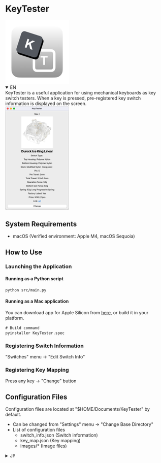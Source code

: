 

# KeyTester

<img src="resources/KeyTester.ico" width="200px">

<details open>
<summary>EN</summary>
KeyTester is a useful application for using mechanical keyboards as key switch testers.
When a key is pressed, pre-registered key switch information is displayed on the screen.<br>

<img src="resources/example.png" width="200px">

## System Requirements
- macOS (Verified environment: Apple M4, macOS Sequoia)

## How to Use
### Launching the Application

#### Running as a Python script
```shell
python src/main.py
```

#### Running as a Mac application
You can download app for Apple Silicon from [here](https://github.com/tstsukahara/KeyTester/releases), or build it in your platform.
```shell
# Build command
pyinstaller KeyTester.spec
```

### Registering Switch Information
"Switches" menu -> "Edit Switch Info"

### Registering Key Mapping
Press any key -> "Change" button

## Configuration Files
Configuration files are located at "$HOME/Documents/KeyTester" by default.

- Can be changed from "Settings" menu -> "Change Base Directory"
- List of configuration files
    - switch_info.json (Switch information)
    - key_map.json (Key mapping)
    - images/* (Image files)
</details>

<details>
<summary>JP</summary>
KeyTesterは、メカニカルキーボードをキースイッチテスターとして使う場合に便利なアプリケーションです。
キーを押すと、予め登録しておいたキースイッチ情報が画面に表示されます。<br>

<img src="resources/example.png" width="200px">

## 動作環境
- macOS (検証済み環境: Apple M4, macOS Sequoia)

## 使い方
### アプリケーションの起動

#### Pythonスクリプトとして実行
```shell
python src/main.py
```

#### Macアプリケーションとして実行
ビルドして作成されたdist/KeyTester.appを実行する
```shell
# Build
pyinstaller KeyTester.spec
```
#### Macアプリケーションとして実行
[ここ](https://github.com/tstsukahara/KeyTester/releases)からApple Silicon用Appをダウンロードするか、
利用している環境でビルドする
```shell
# Buildコマンド
pyinstaller KeyTester.spec
```

### スイッチ情報の登録
「Switches」メニュー -> 「Edit Switch Info」

### キーマッピングの登録
任意のキーを押す -> 「Change」ボタン

## 設定ファイルの保存先
$HOME/Documents/KeyTester

- 「Settings」メニュー -> 「Change Base Directory」から変更可能
- 設定ファイルのリスト
    - switch_info.json (スイッチ情報)
    - key_map.json (キーマッピング)
    - images/* (画像ファイル)
</details>